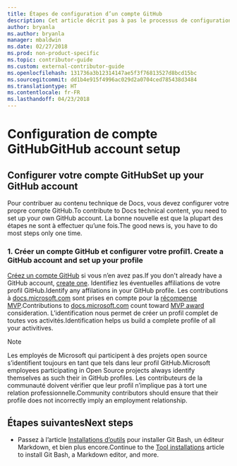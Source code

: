 ```yaml
---
title: Étapes de configuration d’un compte GitHub
description: Cet article décrit pas à pas le processus de configuration d’un compte GitHub, celui-ci étant nécessaire pour contribuer au contenu de docs.microsoft.com.
author: bryanla
ms.author: bryanla
manager: mbaldwin
ms.date: 02/27/2018
ms.prod: non-product-specific
ms.topic: contributor-guide
ms.custom: external-contributor-guide
ms.openlocfilehash: 131736a3b12314147ae5f3f76813527d8bcd15bc
ms.sourcegitcommit: dd1b4e915f4996ac029d2a0704ced785438d3484
ms.translationtype: HT
ms.contentlocale: fr-FR
ms.lasthandoff: 04/23/2018
---
```

# <a name="github-account-setup"></a><span data-ttu-id="524b1-103">Configuration de compte GitHub</span><span class="sxs-lookup"><span data-stu-id="524b1-103">GitHub account setup</span></span>

## <a name="set-up-your-github-account"></a><span data-ttu-id="524b1-104">Configurer votre compte GitHub</span><span class="sxs-lookup"><span data-stu-id="524b1-104">Set up your GitHub account</span></span>

<span data-ttu-id="524b1-105">Pour contribuer au contenu technique de Docs, vous devez configurer votre propre compte GitHub.</span><span class="sxs-lookup"><span data-stu-id="524b1-105">To contribute to Docs technical content, you need to set up your own GitHub account.</span></span> <span data-ttu-id="524b1-106">La bonne nouvelle est que la plupart des étapes ne sont à effectuer qu’une fois.</span><span class="sxs-lookup"><span data-stu-id="524b1-106">The good news is, you have to do most steps only one time.</span></span>

### <a name="1-create-a-github-account-and-set-up-your-profile"></a><span data-ttu-id="524b1-107">1. Créer un compte GitHub et configurer votre profil</span><span class="sxs-lookup"><span data-stu-id="524b1-107">1. Create a GitHub account and set up your profile</span></span>

<span data-ttu-id="524b1-108">[Créez un compte GitHub](https://github.com/join) si vous n’en avez pas.</span><span class="sxs-lookup"><span data-stu-id="524b1-108">If you don't already have a GitHub account, [create one](https://github.com/join).</span></span> <span data-ttu-id="524b1-109">Identifiez les éventuelles affiliations de votre profil GitHub.</span><span class="sxs-lookup"><span data-stu-id="524b1-109">Identify any affilations in your GitHub profile.</span></span> <span data-ttu-id="524b1-110">Les contributions à [docs.microsoft.com](https://docs.microsoft.com) sont prises en compte pour la [récompense MVP](https://mvp.microsoft.com).</span><span class="sxs-lookup"><span data-stu-id="524b1-110">Contributions to [docs.microsoft.com](https://docs.microsoft.com) count toward [MVP award](https://mvp.microsoft.com) consideration.</span></span> <span data-ttu-id="524b1-111">L’identification nous permet de créer un profil complet de toutes vos activités.</span><span class="sxs-lookup"><span data-stu-id="524b1-111">Identification helps us build a complete profile of all your activitives.</span></span>

>[!NOTE]
> <span data-ttu-id="524b1-112">Les employés de Microsoft qui participent à des projets open source s’identifient toujours en tant que tels dans leur profil GitHub.</span><span class="sxs-lookup"><span data-stu-id="524b1-112">Microsoft employees participating in Open Source projects always identify themselves as such their in GitHub profiles.</span></span> <span data-ttu-id="524b1-113">Les contributeurs de la communauté doivent vérifier que leur profil n’implique pas à tort une relation professionnelle.</span><span class="sxs-lookup"><span data-stu-id="524b1-113">Community contributors should ensure that their profile does not incorrectly imply an employment relationship.</span></span>

## <a name="next-steps"></a><span data-ttu-id="524b1-114">Étapes suivantes</span><span class="sxs-lookup"><span data-stu-id="524b1-114">Next steps</span></span>

* <span data-ttu-id="524b1-115">Passez à l’article [Installations d’outils](get-started-setup-tools.md) pour installer Git Bash, un éditeur Markdown, et bien plus encore.</span><span class="sxs-lookup"><span data-stu-id="524b1-115">Continue to the [Tool installations](get-started-setup-tools.md) article to install Git Bash, a Markdown editor, and more.</span></span>
